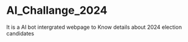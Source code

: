 # AI_Challange_2024
It is a AI bot intergrated webpage to Know details about 2024 election candidates
